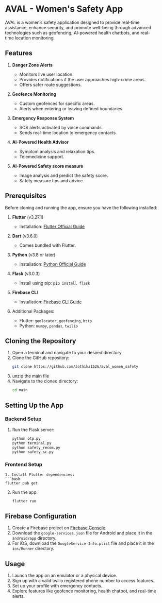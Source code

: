# AVAL - Women's Safety App

AVAL is a women’s safety application designed to provide real-time assistance, enhance security, and promote well-being through advanced technologies such as geofencing, AI-powered health chatbots, and real-time location monitoring.

## Features

1. **Danger Zone Alerts**
   - Monitors live user location.
   - Provides notifications if the user approaches high-crime areas.
   - Offers safer route suggestions.

2. **Geofence Monitoring**
   - Custom geofences for specific areas.
   - Alerts when entering or leaving defined boundaries.

3. **Emergency Response System**
   - SOS alerts activated by voice commands.
   - Sends real-time location to emergency contacts.

4. **AI-Powered Health Advisor**
   - Symptom analysis and relaxation tips.
   - Telemedicine support.

5. **AI-Powered  Safety score measure**
   - Image analysis and predict the safety score.
   - Safety measure tips and advice.

## Prerequisites

Before cloning and running the app, ensure you have the following installed:

1. **Flutter** (v3.27.1)
   - Installation: [Flutter Official Guide](https://docs.flutter.dev/get-started/install)

2. **Dart** (v3.6.0)
   - Comes bundled with Flutter.

3. **Python** (v3.8 or later)
   - Installation: [Python Official Guide](https://www.python.org/downloads/)

4. **Flask** (v3.0.3)
   - Install using pip: `pip install flask`

5. **Firebase CLI**
   - Installation: [Firebase CLI Guide](https://firebase.google.com/docs/cli)

6. Additional Packages:
   - Flutter: `geolocator`, `geofencing`, `http`
   - Python: `numpy`, `pandas`, `twilio`

## Cloning the Repository

1. Open a terminal and navigate to your desired directory.
2. Clone the GitHub repository:
   ```bash
   git clone https://github.com/Jothika1526/aval_women_safety
   ```
3. unzip the main file 
4. Navigate to the cloned directory:
   ```bash
   cd main
   ```

## Setting Up the App

### **Backend Setup**
1. Run the Flask server:
   ```bash
   python otp.py
   python terminal.py
   python safety_recom.py
   python safety_sc.py
   ```

### **Frontend Setup**
   ```
1. Install Flutter dependencies:
   ```bash
   flutter pub get
   ```
2. Run the app:
   ```bash
   flutter run
   ```

## Firebase Configuration
1. Create a Firebase project on [Firebase Console](https://console.firebase.google.com/).
2. Download the `google-services.json` file for Android and place it in the `android/app` directory.
3. For iOS, download the `GoogleService-Info.plist` file and place it in the `ios/Runner` directory.

## Usage
1. Launch the app on an emulator or a physical device.
2. Sign up with a valid twilio registered phone number to access features.
3. Set up your profile with emergency contacts.
4. Explore features like geofence monitoring, health chatbot, and real-time alerts.


